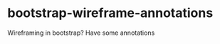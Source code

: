 bootstrap-wireframe-annotations
===============================

Wireframing in bootstrap? Have some annotations
